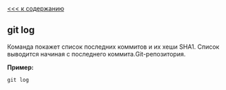 [<<< к содержанию](/readme.md)
## git log

Команда покажет список последних коммитов и их хеши SHA1. Список выводится начиная с последнего коммита.Git-репозитория.

__Пример:__

```bash=
git log
```
